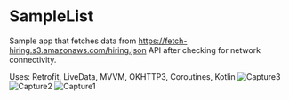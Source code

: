 # SampleList
Sample app that fetches data from https://fetch-hiring.s3.amazonaws.com/hiring.json API after checking for network connectivity.

Uses:
Retrofit,
LiveData,
MVVM,
OKHTTP3,
Coroutines, 
Kotlin
![Capture3](https://user-images.githubusercontent.com/24596141/112737773-f6fb6100-8f2a-11eb-8b2a-0bb393c53ef0.PNG)
![Capture2](https://user-images.githubusercontent.com/24596141/112737774-f793f780-8f2a-11eb-8c84-dd8e7aba8553.PNG)
![Capture1](https://user-images.githubusercontent.com/24596141/112737775-f793f780-8f2a-11eb-8831-0bff215a6e63.PNG)
